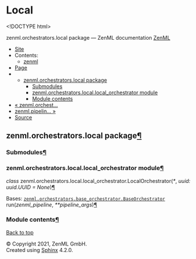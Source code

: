 # Local

&lt;!DOCTYPE html&gt;

zenml.orchestrators.local package — ZenML documentation  [ZenML](https://github.com/zenml-io/zenml/tree/f912d2d512477e6ed84e839259d42cb73eeedf2b/docs/sphinx_docs/_build/html/index.html)

*  [Site](https://github.com/zenml-io/zenml/tree/f912d2d512477e6ed84e839259d42cb73eeedf2b/docs/sphinx_docs/_build/html/index.html)
  * Contents:
    * [zenml](https://github.com/zenml-io/zenml/tree/f912d2d512477e6ed84e839259d42cb73eeedf2b/docs/sphinx_docs/_build/html/modules.html)
*  [Page](zenml.orchestrators.local.md)
  * * [zenml.orchestrators.local package](zenml.orchestrators.local.md)
      * [Submodules](zenml.orchestrators.local.md#submodules)
      * [zenml.orchestrators.local.local\_orchestrator module](zenml.orchestrators.local.md#module-zenml.orchestrators.local.local_orchestrator)
      * [Module contents](zenml.orchestrators.local.md#module-zenml.orchestrators.local)
* [ « zenml.orchest...](https://github.com/zenml-io/zenml/tree/f912d2d512477e6ed84e839259d42cb73eeedf2b/docs/sphinx_docs/_build/html/zenml.orchestrators.airflow.html)
* [ zenml.pipelin... »](../zenml.pipelines.md)
*  [Source](https://github.com/zenml-io/zenml/tree/f912d2d512477e6ed84e839259d42cb73eeedf2b/docs/sphinx_docs/_build/html/_sources/zenml.orchestrators.local.rst.txt)

## zenml.orchestrators.local package[¶](zenml.orchestrators.local.md#zenml-orchestrators-local-package)

### Submodules[¶](zenml.orchestrators.local.md#submodules)

### zenml.orchestrators.local.local\_orchestrator module[¶](zenml.orchestrators.local.md#module-zenml.orchestrators.local.local_orchestrator)

 _class_ zenml.orchestrators.local.local\_orchestrator.LocalOrchestrator\(_\*_, _uuid: uuid.UUID = None_\)[¶](zenml.orchestrators.local.md#zenml.orchestrators.local.local_orchestrator.LocalOrchestrator)

Bases: [`zenml.orchestrators.base_orchestrator.BaseOrchestrator`](./#zenml.orchestrators.base_orchestrator.BaseOrchestrator) run\(_zenml\_pipeline_, _\*\*pipeline\_args_\)[¶](zenml.orchestrators.local.md#zenml.orchestrators.local.local_orchestrator.LocalOrchestrator.run)

### Module contents[¶](zenml.orchestrators.local.md#module-zenml.orchestrators.local)

 [Back to top](zenml.orchestrators.local.md)

 © Copyright 2021, ZenML GmbH.  
 Created using [Sphinx](http://sphinx-doc.org/) 4.2.0.  



